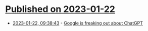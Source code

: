 # [Published on 2023-01-22](index.md)

* [2023-01-22, 09:38:43](https://news.ycombinator.com/item?id=34475784) - [Google is freaking out about ChatGPT](https://www.theverge.com/2023/1/20/23563851/google-search-ai-chatbot-demo-chatgpt)
